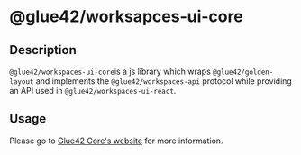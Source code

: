 # @glue42/worksapces-ui-core

## Description
`@glue42/workspaces-ui-core`is a js library which wraps `@glue42/golden-layout` and implements the `@glue42/workspaces-api` protocol while providing an API used in `@glue42/workspaces-ui-react`.

## Usage
Please go to [Glue42 Core's website](https://docs.glue42.com/core/what-is-glue42-core/index.html) for more information.